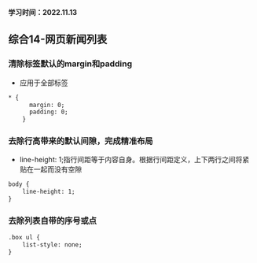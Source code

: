 **学习时间：2022.11.13**
## 综合14-网页新闻列表
### 清除标签默认的margin和padding
* 应用于全部标签
```html
* {
      margin: 0;
      padding: 0; 
    }
```
### 去除行高带来的默认间隙，完成精准布局
* line-height: 1;指行间距等于内容自身。根据行间距定义，上下两行之间将紧贴在一起而没有空隙
```html
body {
    line-height: 1;
}
```
### 去除列表自带的序号或点
```html
.box ul {
    list-style: none;
}
```